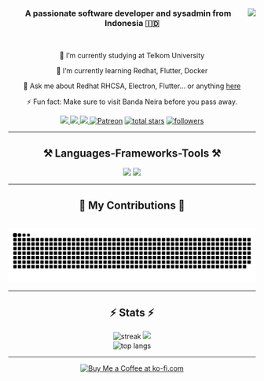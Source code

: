 <div align="center">
  <img align="right" src="https://visitor-badge.laobi.icu/badge?page_id=termaulmaul.termaulmaul" />
  <h3>A passionate software developer and sysadmin from Indonesia 🇮🇩</h3>
  <br/>
  <p>🔭 I’m currently studying at Telkom University</p>
  <p>🌱 I’m currently learning Redhat, Flutter, Docker</p>
  <p>💬 Ask me about Redhat RHCSA, Electron, Flutter... or anything <a href="https://github.com/termaulmaul/termaulmaul/issues">here</a></p>
  <p>⚡ Fun fact: Make sure to visit Banda Neira before you pass away.</p>
</div>

<div align="center">
  <a href="mailto:hipsterweeds@gmail.com">
    <img src="https://img.shields.io/badge/Gmail-333333?style=for-the-badge&logo=gmail&logoColor=red" />
  </a>
  <a href="https://www.linkedin.com/in/maulana-rafi-0a0349179/" target="_blank">
    <img src="https://img.shields.io/badge/LinkedIn-0077B5?style=for-the-badge&logo=linkedin&logoColor=white" target="_blank" />
  </a>
  <a href="https://credly.com/users/maulana-rafi/badges" target="_blank">
    <img src="https://img.shields.io/badge/Credly-FF5722?style=for-the-badge&logo=Credly&logoColor=white" target="_blank" />
  </a>
  <a href="https://patreon.com/hipsterweeds"><img alt="Patreon" title="Patreon" src="https://img.shields.io/badge/-Patreon-ff7389?style=for-the-badge&logo=patreon&logoColor=white"/></a>
<a href="https://github.com/termaulmaul?tab=repositories&sort=stargazers">
    <img alt="total stars" title="Total stars on GitHub" src="https://custom-icon-badges.demolab.com/github/stars/termaulmaul?color=B8B92B&style=for-the-badge&labelColor=959532&logo=star"/></a>
   <a href="https://github.com/termaulmaul"><img alt="followers" title="Follow me on Github" src="https://img.shields.io/github/followers/termaulmaul?color=236ad3&style=for-the-badge&logo=github&label=Follow"/></a>
</div>

<hr/>

<h2 align="center">⚒️ Languages-Frameworks-Tools ⚒️</h2>
<div align="center">
    <img src="https://skillicons.dev/icons?i=react,flutter,electron,php,bootstrap,html,css,vscode,github,figma,tailwind,git,r" />
    <img src="https://skillicons.dev/icons?i=nodejs,laravel,python,javascript,typescript,express,firebase,mongodb,docker,java,nextjs,mysql,flask" /><br>
</div>

<hr/>

<div align="center">
  <h2>🐍 My Contributions 🐍</h2>
  <br>
  <img alt="snake eating my contributions" src="https://raw.githubusercontent.com/salesp07/salesp07/output/github-contribution-grid-snake.svg" />
</div>

<hr/>

<h2 align="center">⚡ Stats ⚡</h2>
<div align="center">
  <img title="stats" alt="streak" src="https://github-readme-streak-stats.herokuapp.com/?user=termaulmaul&theme=dark&hide_border=true&stroke=f53b3b"/>
  <img height="200px" src="https://github-readme-stats.vercel.app/api?username=termaulmaul&hide_border=true&show_icons=true&count_private=true&theme=gruvbox&bg_color=151515">
  <br/>
  <img width=325 align="center" src="https://github-readme-stats-salesp07.vercel.app/api/top-langs/?username=termaulmaul&hide=HTML&langs_count=8&layout=compact&theme=react&border_radius=10&size_weight=0.5&count_weight=0.5&exclude_repo=github-readme-stats" alt="top langs" />
</div>

<hr/>

<div align="center">
  <a href='patreon.com/hipsterweeds' target='_blank'><img height='64' style='border:0px;height:64px;' src='https://storage.ko-fi.com/cdn/kofi1.png?v=3' border='0' alt='Buy Me a Coffee at ko-fi.com' /></a>
</div>
